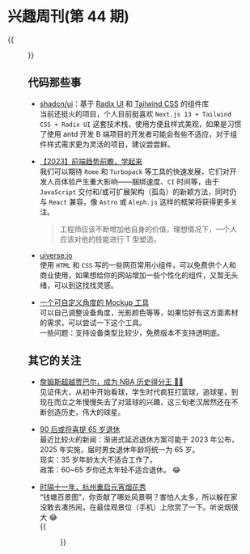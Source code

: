 # 兴趣周刊(第 44 期)

{{<figure src="https://jiangbao-1258001083.cos.ap-shanghai.myqcloud.com/james38388.jpg" title="詹姆斯超越贾巴尔，成为 NBA 历史得分王" width="80%">}}
<!--more-->

## 代码那些事
* [shadcn/ui](https://github.com/shadcn/ui)：基于 [Radix UI](https://www.radix-ui.com/) 和 [Tailwind CSS](https://tailwindcss.com/) 的组件库  
当前还挺火的项目，个人目前挺喜欢 `Next.js 13 + Tailwind CSS + Radix UI` 这套技术栈，使用方便且样式美观，如果是习惯了使用 antd 开发 B 端项目的开发者可能会有些不适应，对于组件样式需求更为灵活的项目，建议尝尝鲜。

* [【2023】前端趋势前瞻，学起来](https://juejin.cn/post/7194711570272747581#heading-15)  
我们可以期待 `Rome` 和 `Turbopack` 等工具的快速发展，它们对开发人员体验产生重大影响——捆绑速度、`CI` 时间等，由于 `JavaScript` 交付和/或可扩展架构（孤岛）的新颖方法，同时仍与 `React` 兼容，像 `Astro` 或 `Aleph.js` 这样的框架将获得更多关注。  
  > 工程师应该不断增加他自身的价值，理想情况下，一个人应该对他的技能进行 T 型塑造。

* [uiverse.io](https://uiverse.io/)  
使用 `HTML` 和 `CSS` 写的一些网页常用小组件，可以免费供个人和商业使用，如果想给你的网站增加一些个性化的组件，又暂无头绪，可以到这找找灵感。

* [一个可自定义角度的 Mockup 工具](https://deviceframes.com/)  
可以自己调整设备角度，光影颜色等等，如果恰好有这方面素材的需求，可以尝试一下这个工具。  
一些问题：支持设备类型比较少，免费版本不支持透明底。

## 其它的关注
* [詹姆斯超越贾巴尔，成为 NBA 历史得分王 🏀👑](https://m.hupu.com/bbs-share/57806035.html?share=share&euid=DFLitQFrO72B6OQctKiyIy4Fp7SOqdp6Bh8lvCbk/YM=&cid=84238477)  
见证伟大，从初中开始看球，学生时代疯狂打篮球，追球星，到现在而立之年慢慢失去了对篮球的兴趣，这三旬老汉居然还在不断创造历史，伟大的球星。

* [90 后或将喜提 65 岁退休](https://k.sina.com.cn/article_1561015262_5d0b33de0400151i2.html)  
最近比较火的新闻：渐进式延迟退休方案可能于 2023 年公布，2025 年实施，届时男女退休年龄将统一为 65 岁。  
现实：35 岁年龄太大不适合工作了。  
政策：60~65 岁你还太年轻不适合退休。 😂

* [时隔十一年，杭州重启元宵烟花秀](https://zjnews.zjol.com.cn/yc/qmt/202302/t20230206_25388984.shtml)  
“钱塘百景图”，你贡献了哪处风景啊？害怕人太多，所以躲在家没敢去凑热闹，在最佳观景位（手机）上欣赏了一下。听说烟很大 😂  
{{<figure src="https://stc-new.8531.cn/assets/20230205/1675587965353_63df717d159bb80b99584d84.png">}}

